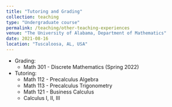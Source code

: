 ```yaml
---
title: "Tutoring and Grading"
collection: teaching
type: "Undergraduate course"
permalink: /teaching/other-teaching-experiences
venue: "The University of Alabama, Department of Mathematics"
date: 2021-08-16
location: "Tuscaloosa, AL, USA"
---
```


 

* Grading:
	* Math 301 - Discrete Mathematics (Spring 2022)
* Tutoring:
	* Math 112 - Precalculus Algebra
	* Math 113 - Precalculus Trigonometry
	* Math 121 - Business Calculus
	* Calculus I, II, III


